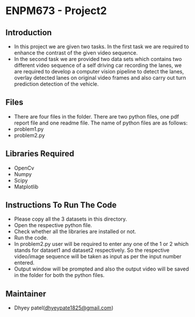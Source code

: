 # ENPM673 - Project2
## Introduction
* In this project we are given two tasks. In the first task we are required to enhance the contrast of the given video sequence. 
* In the second task we are provided two data sets which contains two different video sequence of a self driving car recording the lanes, we are required to develop a computer vision pipeline to detect the lanes, overlay detected lanes on original video frames and also carry out turn prediction detection of the vehicle.
## Files
* There are four files in the folder. There are two python files, one pdf report file and one readme file. The name of python files are as follows:
* problem1.py
* problem2.py
## Libraries Required
* OpenCv
* Numpy
* Scipy
* Matplotlib
## Instructions To Run The Code
* Please copy all the 3 datasets in this directory.
* Open the respective python file.
* Check whether all the libraries are installed or not.
* Run the code.
* In problem2.py user will be required to enter any one of the 1 or 2 which stands for dataset1 and dataset2 respectively. So the respective video/image sequence will be taken as input as per the input number entered.
* Output window will be prompted and also the output video will be saved in the folder for both the python files.
## Maintainer
* Dhyey patel(dhyeypate1825@gmail.com)

